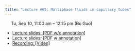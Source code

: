 ```yaml
---
title: "Lecture #05: Multiphase fluids in capillary tubes"
---
```


&nbsp;&nbsp;&nbsp;&nbsp;&nbsp;Tu, Sep 10, 11:00 am – 12:15 pm (Bo Guo)

- [Lecture slides: [PDF w/o annotation]](../assets/lecture_slides/Lecture_5_(9-10-2024)_no_annotation.pdf)
- [Lecture slides: [PDF w annotation]](../assets/lecture_slides/Lecture_5_(9-10-2024).pdf)
- [Recording: [Video]](https://arizona.zoom.us/rec/share/DGEhZG6hGmrgxAB1_Y34sjtjTo-_fO4-eDNwgVgqmRJRbRZrsrEcD7oLKNt1VhIl.sem6LfNScciKdyUV?startTime=1725991075000)
